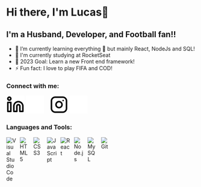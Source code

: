# Hi there, I'm Lucas👋 


## I'm a Husband, Developer, and Football fan!!

- 🌱 I’m currently learning everything 🤣 but mainly React, NodeJs and SQL!
- 🔭 I'm currently studying at RocketSeat
- 🥅 2023 Goal: Learn a new Front end framework!
- ⚡ Fun fact: I love to play FIFA and COD!

### Connect with me:

[![website](./img/linkedin-light.svg)](https://linkedin.com/in/lucas-pedroso-c#gh-light-mode-only)
[![website](./img/linkedin-dark.svg)](https://linkedin.com/in/lucas-pedroso-c#gh-dark-mode-only)
&nbsp;&nbsp;
[![website](./img/instagram-light.svg)](https://instagram.com/lksoouza#gh-light-mode-only)
[![website](./img/instagram-dark.svg)](https://instagram.com/lksoouza#gh-dark-mode-only)

### Languages and Tools:

<img align="left" alt="Visual Studio Code" width="26px" src="https://cdn.jsdelivr.net/gh/devicons/devicon/icons/vscode/vscode-original.svg" style="padding-right:10px;" />
<img align="left" alt="HTML5" width="26px" src="https://cdn.jsdelivr.net/gh/devicons/devicon/icons/html5/html5-original.svg" style="padding-right:10px;" />
<img align="left" alt="CSS3" width="26px" src="https://cdn.jsdelivr.net/gh/devicons/devicon/icons/css3/css3-original.svg" style="padding-right:10px;" />
<img align="left" alt="JavaScript" width="26px" src="https://cdn.jsdelivr.net/gh/devicons/devicon/icons/javascript/javascript-original.svg" style="padding-right:10px;" />
<img align="left" alt="React" width="26px" src="https://cdn.jsdelivr.net/gh/devicons/devicon/icons/react/react-original.svg" style="padding-right:10px;" />
<img align="left" alt="Node.js" width="26px" src="https://cdn.jsdelivr.net/gh/devicons/devicon/icons/nodejs/nodejs-original.svg" style="padding-right:10px;" />
<img align="left" alt="MySQL" width="26px" src="https://cdn.jsdelivr.net/gh/devicons/devicon/icons/mysql/mysql-original.svg" style="padding-right:10px;" />
<img align="left" alt="Git" width="26px" src="https://cdn.jsdelivr.net/gh/devicons/devicon/icons/git/git-original.svg" style="padding-right:10px;" />

